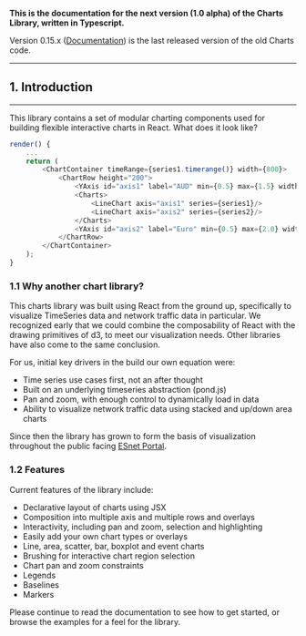 **This is the documentation for the next version (1.0 alpha) of the Charts Library, written in Typescript.**

Version 0.15.x ([Documentation](http://software.es.net/react-timeseries-charts)) is the last released version of the old Charts code.

---
## 1. Introduction

---

This library contains a set of modular charting components used for building flexible interactive charts in React. What does it look like?

```js
render() {
    ...
    return (
        <ChartContainer timeRange={series1.timerange()} width={800}>
            <ChartRow height="200">
                <YAxis id="axis1" label="AUD" min={0.5} max={1.5} width="60" />
                <Charts>
                    <LineChart axis="axis1" series={series1}/>
                    <LineChart axis="axis2" series={series2}/>
                </Charts>
                <YAxis id="axis2" label="Euro" min={0.5} max={2.0} width="80"/>
            </ChartRow>
        </ChartContainer>
    );
}
```

### 1.1 Why another chart library?

This charts library was built using React from the ground up, specifically to visualize TimeSeries data and network traffic data in particular. We recognized early that we could combine the composability of React with the drawing primitives of d3, to meet our visualization needs. Other libraries have also come to the same conclusion.

For us, initial key drivers in the build our own equation were:

 * Time series use cases first, not an after thought
 * Built on an underlying timeseries abstraction (pond.js)
 * Pan and zoom, with enough control to dynamically load in data
 * Ability to visualize network traffic data using stacked and up/down area charts

Since then the library has grown to form the basis of visualization throughout the public facing [ESnet Portal](http://my.es.net).

### 1.2 Features

Current features of the library include:

 * Declarative layout of charts using JSX
 * Composition into multiple axis and multiple rows and overlays
 * Interactivity, including pan and zoom, selection and highlighting
 * Easily add your own chart types or overlays
 * Line, area, scatter, bar, boxplot and event charts
 * Brushing for interactive chart region selection
 * Chart pan and zoom constraints
 * Legends
 * Baselines
 * Markers

Please continue to read the documentation to see how to get started, or browse the examples for a feel for the library.

